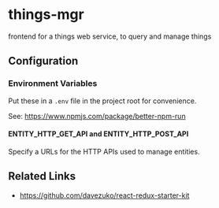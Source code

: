# things-mgr

frontend for a things web service, to query and manage things


## Configuration


### Environment Variables


Put these in a `.env` file in the project root for convenience.

See: https://www.npmjs.com/package/better-npm-run


#### ENTITY_HTTP_GET_API and ENTITY_HTTP_POST_API

Specify a URLs for the HTTP APIs used to manage entities.


## Related Links

- https://github.com/davezuko/react-redux-starter-kit
